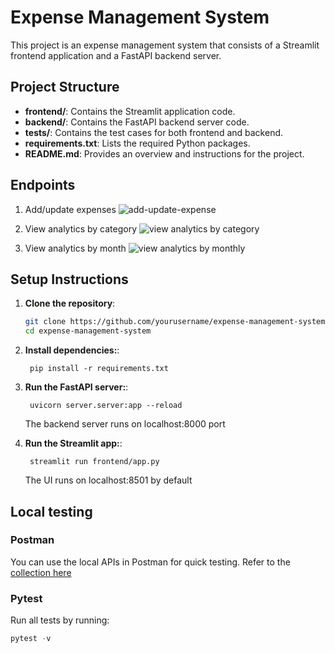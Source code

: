 # Expense Management System

This project is an expense management system that consists of a Streamlit frontend application and a FastAPI backend server.


## Project Structure

- **frontend/**: Contains the Streamlit application code.
- **backend/**: Contains the FastAPI backend server code.
- **tests/**: Contains the test cases for both frontend and backend.
- **requirements.txt**: Lists the required Python packages.
- **README.md**: Provides an overview and instructions for the project.

## Endpoints
1. Add/update expenses
![add-update-expense](add-update-image)

2. View analytics by category
![view analytics by category](category-image)

3. View analytics by month
![view analytics by monthly](monthly-image)

## Setup Instructions

1. **Clone the repository**:
   ```bash
   git clone https://github.com/yourusername/expense-management-system.git
   cd expense-management-system
   ```
1. **Install dependencies:**:   
   ```commandline
    pip install -r requirements.txt
   ```
1. **Run the FastAPI server:**:   
   ```commandline
    uvicorn server.server:app --reload
   ```
   The backend server runs on localhost:8000 port

1. **Run the Streamlit app:**:   
   ```commandline
    streamlit run frontend/app.py
   ```
   The UI runs on localhost:8501 by default


## Local testing

### Postman
You can use the local APIs in Postman for quick testing. Refer to the [collection here](./postman-collection/)

### Pytest
Run all tests by running:
   ```python
   pytest -v
   ```

[add-update-image]: https://github.com/priyankajainytl/expense-management-system/blob/main/add-update.png?raw=true
[category-image]: https://github.com/priyankajainytl/expense-management-system/blob/main/category.png?raw=true
[monthly-image]: https://github.com/priyankajainytl/expense-management-system/blob/main/monthly.png?raw=true